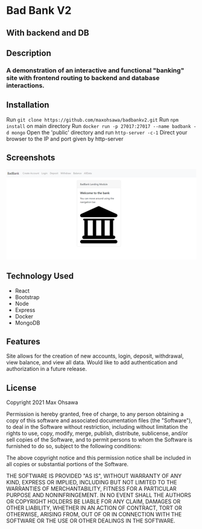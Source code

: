 # Bad Bank V2
## With backend and DB

## Description
### A demonstration of an interactive and functional "banking" site with frontend routing to backend and database interactions.

## Installation
Run `git clone https://github.com/maxohsawa/badbankv2.git`
Run `npm install` on main directory
Run `docker run -p 27017:27017 --name badbank -d mongo`
Open the 'public' directory and run `http-server -c-1`
Direct your browser to the IP and port given by http-server

## Screenshots
![bad bank landing page](badbankscreenshot.png)

## Technology Used
- React
- Bootstrap
- Node
- Express
- Docker
- MongoDB

## Features
Site allows for the creation of new accounts, login, deposit, withdrawal, view balance, and view all data.
Would like to add authentication and authorization in a future release.

## License
Copyright 2021 Max Ohsawa

Permission is hereby granted, free of charge, to any person obtaining a copy of this software and associated documentation files (the "Software"), to deal in the Software without restriction, including without limitation the rights to use, copy, modify, merge, publish, distribute, sublicense, and/or sell copies of the Software, and to permit persons to whom the Software is furnished to do so, subject to the following conditions:

The above copyright notice and this permission notice shall be included in all copies or substantial portions of the Software.

THE SOFTWARE IS PROVIDED "AS IS", WITHOUT WARRANTY OF ANY KIND, EXPRESS OR IMPLIED, INCLUDING BUT NOT LIMITED TO THE WARRANTIES OF MERCHANTABILITY, FITNESS FOR A PARTICULAR PURPOSE AND NONINFRINGEMENT. IN NO EVENT SHALL THE AUTHORS OR COPYRIGHT HOLDERS BE LIABLE FOR ANY CLAIM, DAMAGES OR OTHER LIABILITY, WHETHER IN AN ACTION OF CONTRACT, TORT OR OTHERWISE, ARISING FROM, OUT OF OR IN CONNECTION WITH THE SOFTWARE OR THE USE OR OTHER DEALINGS IN THE SOFTWARE.